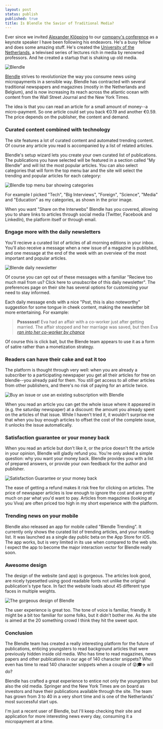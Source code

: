 ```yaml
---
layout: post
status: publish
published: true 
title: Is Blendle the Savior of Traditional Media?
---
```


Ever since we invited [Alexander Klöpping][1] to our [company's
conference][2] as a keynote speaker I have been following his
endeavors. He's a busy fellow and does some amazing stuff. He's created
the [University of the Netherlands][3], a televised series of lectures
rich in media by renowned professors. And he created a startup that is
shaking up old media.

![Blendle][i1]

[Blendle][4] strives to revolutionize the way you consume news using
micropayments in a sensible way. Blendle has contracted with several
traditional newspapers and magazines (mostly in the Netherlands and
Belgium), and is now increasing its reach across the atlantic ocean
with content from the Wall Street Journal and the New York Times.

The idea is that you can read an article for a small amount of money--a
micro-payment. So one article could set you back €0.19 and another
€0.59. The price depends on the publisher, the content and demand.

### Curated content combined with technology

The site features a lot of curated content and automated trending
content. Of course any article you read is accompanied by a list of
related articles.

Blendle's setup wizard lets you create your own curated list of
publications. The publications you have selected will be featured in a
section called "My Blendle" and will list the most popular articles.
You can also select categories that will form the top menu bar and the
site will select the trending and popular articles for each category:

![Blendle top menu bar showing categories][i2]

For example I picked "Tech", "Big Interviews", "Foreign", "Science",
"Media" and "Education" as my categories, as shown in the prior image.

When you want "Share on the Interwebs" Blendle has you covered,
allowing you to share links to articles through social media (Twitter,
Facebook and LinkedIn), the platform itself or through email.

### Engage more with the daily newsletters

You'll recieve a curated list of articles of all morning editions in
your inbox. You'll also receive a message when a new issue of a
magazine is published, and one message at the end of the week with an
overview of the most important and popular articles. 

![Blende daily newsletter][i3]

Of course you can opt out of these messages with a familiar "Recieve
too much mail from us? Click here to unsubscribe of this daily
newsletter". The preferences page on their site has several options for
customizing your need to stay informed.

Each daily message ends with a nice "Psst, this is also noteworthy"
suggestion for some tongue in cheek content, making the newsletter bit
more entertaining. For example:

> **Pssssssst!** Eva had an affair with a co-worker just after getting
> married. The affair stopped and her marriage was saved, but then Eva
> [_ran into her co-worker by chance_][5]

Of course this is click bait, but the Blende team appears to use it as
a form of satire rather than a monetization strategy.

### Readers can have their cake and eat it too

The platform is thought through very well: when you are already a
subscriber to a participating newspaper you get all their articles for
free on blendle--you already paid for them. You still get access to all
other articles from other publishers, and there's no risk of paying for
an article twice.

![Buy an issue or use an existing subscription with Blendle][i4]

When you read an article you can get the whole issue where it appeared
in (e.g. the saturday newspaper) at a discount: the amount you already
spent on the articles of that issue. While I haven't tried it, it
wouldn't surprise me that when you buy enough articles to offset the
cost of the complete issue, it unlocks the issue automatically.

### Satisfaction guarantee or your money back

When you read an article but don't like it, or the price doesn't fit
the article in your opinion, Blendle will gladly refund you. You're
only asked a simple question: why you want your money back. Blendle
provides you with a list of prepared answers, or provide your own
feedback for the author and publisher.

![Satisfaction Guarantee or your money back][i5]

The ease of getting a refund makes it risk free for clicking on
articles. The price of newspaper articles is low enough to ignore the
cost and are pretty much on par what you'd want to pay. Articles from
magazines (looking at you Viva) are often priced too high in my short
experience with the platform.

### Trending news on your mobile

Blendle also released an app for mobile called "Blendle Trending". It
currently only shows the curated list of trending articles, and your
reading list. It was launched as a single day public beta on the App
Store for iOS. The app works, but is very limited in its use when
compared to the web site. I expect the app to become the major
interaction vector for Blendle really soon.

### Awesome design

The design of the website (and app) is gorgeous. The articles look
good, are nicely typesetted using good readable fonts not unlike the
original publication's type face. In fact the website loads about 45
different type faces in multiple weights.

![The gorgeous design of Blendle][i6]

The user experience is great too. The tone of voice is familiar,
friendly. It might be a bit too familiar for some folks, but it didn't
bother me. As the site is aimed at the 20 something crowd I think they
hit the sweet spot.

### Conclusion

The Blendle team has created a really interesting platform for the
future of publications, enticing youngsters to read background articles
that were previously hidden inside old media. Who has time to read
magazines, news papers and other publications in our age of 140
character snippets? Who even has time to read 140 character snippets
when a couple of 😜🎓✈️ will do?

Blendle has crafted a great experience to entice not only the
youngsters but also the old media. Springer and the New York Times are
on board as investors and have their publications available through the
site. The team has grown from 3 to 40 in a very short time and is one
of the Netherlands' most successful start ups.

I'm just a recent user of Blendle, but I'll keep checking their site
and application for more interesting news every day, consuming it a
micropayment at a time.

[1]: http://alexanderklopping.nl
[2]: http://topiconf.nl
[3]: http://universiteitvannederland.nl
[4]: http://blendle.com
[5]: https://blendle.com/i/ps/betrapt/bnl-psw-20150502-4218496?source=martijndashorst.com&medium=blog
[i1]: /uploads/blendle-1.jpg
[i2]: /uploads/blendle-2.png
[i3]: /uploads/blendle-3.jpg
[i4]: /uploads/blendle-4.jpg
[i5]: /uploads/blendle-5.png
[i6]: /uploads/blendle-6.jpg
